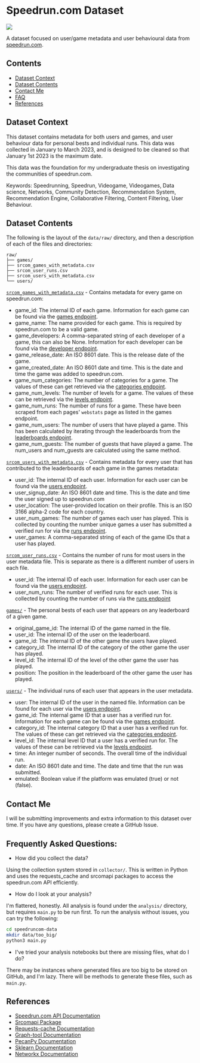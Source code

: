 # Speedrun.com Dataset

![](https://www.speedrun.com/images/logo-white.png)

A dataset focused on user/game metadata and user behavioural data from [speedrun.com](https://www.speedrun.com).

## Contents

 * [Dataset Context](#context)
 * [Dataset Contents](#dataset-contents)
 * [Contact Me](#contact-me)
 * [FAQ](#frequently-asked-questions)
 * [References](#references)

## Dataset Context

This dataset contains metadata for both users and games, and user behaviour data for personal bests and individual runs. This data was collected in January to March 2023, and is designed to be cleaned so that January 1st 2023 is the maximum date.

This data was the foundation for my undergraduate thesis on investigating the communities of speedrun.com. 

Keywords: Speedrunning, Speedrun, Videogame, Videogames, Data science, Networks, Community Detection, Recommendation System, Recommendation Engine, Collaborative Filtering, Content Filtering, User Behaviour.

## Dataset Contents

The following is the layout of the `data/raw/` directory, and then a description of each of the files and directories:

```
raw/
├── games/
├── srcom_games_with_metadata.csv
├── srcom_user_runs.csv
├── srcom_users_with_metadata.csv
└── users/
```

[`srcom_games_with_metadata.csv`](data/raw/srcom_games_with_metadata.csv) - Contains metadata for every game on speedrun.com:
 * game\_id: The internal ID of each game. Information for each game can be found via the [games endpoint](https://www.speedrun.com/api/v1/games/o1y9wo6q).
 * game\_name: The name provided for each game. This is required by speedrun.com to be a valid game.
 * game\_developers: A comma-separated string of each developer of a game, this can also be None. Information for each developer can be found via the [developer endpoint](https://www.speedrun.com/api/v1/developers/xv6dvx62).
 * game\_release\_date: An ISO 8601 date. This is the release date of the game.
 * game\_created\_date: An ISO 8601 date and time. This is the date and time the game was added to speedrun.com.
 * game\_num\_categories: The number of categories for a game. The values of these can get retrieved via the [categories endpoint](https://www.speedrun.com/api/v1/games/o1y9wo6q/categories).
 * game\_num\_levels: The number of levels for a game. The values of these can be retrieved via the [levels endpoint](https://www.speedrun.com/api/v1/games/o1y9wo6q/levels).
 * game\_num\_runs: The number of runs for a game. These have been scraped from each pages' `webstats` page as listed in the games endpoint.
 * game\_num\_users: The number of users that have played a game. This has been calculated by iterating through the leaderboards from the [leaderboards endpoint](https://www.speedrun.com/api/v1/leaderboards/o1y9wo6q/category/wkpoo02r).
 * game\_num\_guests: The number of guests that have played a game. The num\_users and num\_guests are calculated using the same method.

[`srcom_users_with_metadata.csv`](data/raw/srcom_users_with_metadata.csv) - Contains metadata for every user that has contributed to the leaderboards of each game in the games metadata:
 * user\_id: The internal ID of each user. Information for each user can be found via the [users endpoint](https://www.speedrun.com/api/v1/runs?user=o86y93wj).
 * user\_signup\_date: An ISO 8601 date and time. This is the date and time the user signed up to speedrun.com
 * user\_location: The user-provided location on their profile. This is an ISO 3166 alpha-2 code for each country.
 * user\_num\_games: The number of games each user has played. This is collected by counting the number unique games a user has submitted a verified run for via the [runs endpoint](https://www.speedrun.com/api/v1/runs?user=o86y93wj&status=verified).
 * user\_games: A comma-separated string of each of the game IDs that a user has played.

[`srcom_user_runs.csv`](data/raw/srcom_user_runs.csv) - Contains the number of runs for most users in the user metadata file. This is separate as there is a different number of users in each file.
 * user\_id: The internal ID of each user. Information for each user can be found via the [users endpoint](https://www.speedrun.com/api/v1/runs?user=o86y93wj).
 * user\_num\_runs: The number of verified runs for each user. This is collected by counting the number of runs via the [runs endpoint](https://www.speedrun.com/api/v1/runs?user=o86y93wj&status=verified)

[`games/`](data/raw/games/) - The personal bests of each user that appears on any leaderboard of a given game. 
 * original\_game\_id: The internal ID of the game named in the file.
 * user\_id: The internal ID of the user on the leaderboard.
 * game\_id:  The internal ID of the other game the users have played.
 * category\_id: The internal ID of the category of the other game the user has played.
 * level\_id: The internal ID of the level of the other game the user has played.
 * position: The position in the leaderboard of the other game the user has played.

[`users/`](data/raw/users/) - The individual runs of each user that appears in the user metadata.
 * user: The internal ID of the user in the named file. Information can be found for each user via the [users endpoint](https://www.speedrun.com/api/v1/runs?user=o86y93wj).
 * game\_id: The internal game ID that a user has a verified run for. Information for each game can be found via the [games endpoint](https://www.speedrun.com/api/v1/games/o1y9wo6q).
 * category\_id: The internal category ID that a user has a verified run for. The values of these can get retrieved via the [categories endpoint](https://www.speedrun.com/api/v1/games/o1y9wo6q/categories).
 * level\_id: The internal level ID that a user has a verified run for. The values of these can be retrieved via the [levels endpoint](https://www.speedrun.com/api/v1/games/o1y9wo6q/levels).
 * time: An integer number of seconds. The overall time of the individual run.
 * date: An ISO 8601 date and time. The date and time that the run was submitted. 
 * emulated: Boolean value if the platform was emulated (true) or not (false).

## Contact Me

I will be submitting improvements and extra information to this dataset over time. If you have any questions, please create a GitHub Issue.

## Frequently Asked Questions:

 * How did you collect the data?

Using the collection system stored in `collector/`. This is written in Python and uses the requests\_cache and srcomapi packages to access the speedrun.com API efficiently.

 * How do I look at your analysis?

I'm flattered, honestly. All analysis is found under the `analysis/` directory, but requires `main.py` to be run first. To run the analysis without issues, you can try the following:

```bash
cd speedruncom-data
mkdir data/too_big/
python3 main.py
```

 * I've tried your analysis notebooks but there are missing files, what do I do?

There may be instances where generated files are too big to be stored on GitHub, and I'm lazy. There will be methods to generate these files, such as `main.py`.

## References

 * [Speedrun.com API Documentation](https://github.com/speedruncomorg)
 * [Srcomapi Package](https://github.com/blha303/srcomapi)
 * [Requests-cache Documentation](https://github.com/requests-cache/requests-cache)
 * [Graph-tool Documentation](https://graph-tool.skewed.de/static/doc/index.html)
 * [PecanPy Documentation](https://pecanpy.readthedocs.io/en/latest/)
 * [Sklearn Documentation](https://scikit-learn.org/stable/)
 * [Networkx Documentation](https://networkx.org/documentation/stable/index.html)
